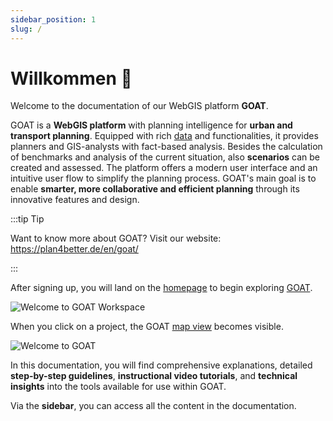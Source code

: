 ```yaml
---
sidebar_position: 1
slug: /
---
```


# Willkommen 👋

Welcome to the documentation of our WebGIS platform **GOAT**.

GOAT is a **WebGIS platform** with planning intelligence for **urban and transport planning**. Equipped with rich [data](../data/data_basis) and functionalities, it provides planners and GIS-analysts with fact-based analysis. Besides the calculation of benchmarks and analysis of the current situation, also **scenarios** can be created and assessed. The platform offers a modern user interface and an intuitive user flow to simplify the planning process. GOAT's main goal is to enable **smarter, more collaborative and efficient planning** through its innovative features and design. 

:::tip Tip

Want to know more about GOAT? Visit our website: https://plan4better.de/en/goat/

:::

After signing up, you will land on the [homepage](../workspace/home.md) to begin exploring [GOAT](https://goat.plan4better.de/login). 

![Welcome to GOAT Workspace](/img/workspace/home/home_general.png "Geo Open Accessibility Tool - GOAT- Workspace")

When you click on a project, the GOAT [map view](../map/interface_overview.md) becomes visible.

![Welcome to GOAT](/img/welcome/welcome_2.png "Geo Open Accessibility Tool - GOAT")


In this documentation, you will find comprehensive explanations, detailed **step-by-step guidelines**, **instructional video tutorials**, and **technical insights** into the tools available for use within GOAT.

Via the **sidebar**, you can access all the content in the documentation.
